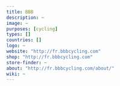```yaml
---
title: BBB
description: ~
image: ~
purposes: [cycling]
types: []
countries: []
logo: ~
website: "http://fr.bbbcycling.com"
shop: "http://fr.bbbcycling.com"
store-finder: ~
about: "http://fr.bbbcycling.com/about/"
wiki: ~
---
```


